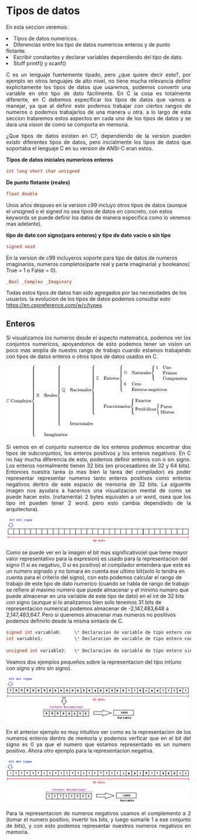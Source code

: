 # Tipos de datos

<p align="justify">
En esta seccion veremos:

<ld>
<li>Tipos de datos numericos.
<li>Diferencias entre los tipo de datos numericos enteros y de punto flotante.
<li>Escribir constantes y declarar variables dependiendo del tipo de dato.
<li>Stuff printf() y scanf()
</ld>
</p>

<p align="justify">
C es un lenguaje fuertemente tipado, pero ¿que quiere decir esto?, por ejemplo en otros lenguajes de alto nivel, no tiene mucha relevancia definir explicitamente los tipos de datos que usaremos, podemos convertir una variable en otro tipo de dato facilmente. En C la cosa es totalmente diferente, en C debemos especificar los tipos de datos que vamos a manejar, ya que al definir esto podemos trabajar con ciertos rangos de numeros o podemos trabajarlos de una manera u otra. a lo largo de esta seccion trataremos estos aspectos en cada uno de los tipos de datos y se dara una vision de como se comporta en memoria.
</p>

<p align="justify">
¿Que tipos de datos existen en C?, dependiendo de la version pueden existir diferentes tipos de datos, pero inicialmente los tipos de datos que soportaba el lenguaje C en su version de ANSI-C eran estos.
</p>

**Tipos de datos iniciales numericos enteros**

```c
int long short char unsigned
```

**De punto flotante (reales)**

```c
float double
```

Unos años despues en la version c99 incluyo otros tipos de datos (aunque el unsigned o el signed no sea tipos de datos en concreto, con estos keywords se puede definir los datos de manera especifica como lo veremos mas adelante).

**tipo de dato con signo(para enteros) y tipo de dato vacio o sin tipo**

```c
signed void
```

En la version de c99 incluyeros soporte para tipo de datos de numeros imaginarios, numeros completos(parte real y parte imaginaria) y booleanos( True = 1 o False = 0).

```c
_Bool _Complex _Imaginary
```
Todas estos tipos de datos han sido agregados por las necesidades de los usuarios. la evolucion de los tipos de datos podemos consultar esto https://en.cppreference.com/w/c/types.

## Enteros

<p align="justify">
Si visualizamos los numeros desde el aspecto matematica, podemos ver los conjuntos numericos, apoyandonos de esto podemos tener un vision un poco mas amplia de nuestro rango de trabajo cuando estamos trabajando con tipos de datos enteros o otros tipos de datos usados en C.
</p>

<p align="center">
<img src="imagenes/tipos_datos_numericos/conjunto_numerico.png">
</p>

<p align="justify">
Si vemos en el conjunto numerico de los enteros podemos encontrar dos tipos de subconjuntos, los enteros positivos y los enteros negativos. En C no hay mucha diferencia de esto, podemos definir enteros con o sin signo. Los enteros normalmente tienen 32 bits (en procesadores de 32 y 64 bits). Entonces nuestra tarea (o mas bien la tarea del compilador) es poder representar representar numeros tanto enteros positivos como enteros negativos dentro de este espacio de memoria de 32 bits. La siguente imagen nos ayudara a hacernos una visualizacion mental de como se puede hacer esto. (notamental: 2 bytes equivalen a un word, osea que los tipo int pueden tener 2 word. pero esto cambia dependiedo de la arquitectura).
</p>

<p align="center">
<img src="imagenes/tipos_datos_numericos/int_32.png">
</p>

Como se puede ver en la imagen el bit mas significativo(el que tiene mayor valor representativo para la expresion) es usado para la representacion del signo (1 si es negativo, 0 si es positivo) el compilador entendera que este es un numero signado y no tomara en cuenta ese ultimo bit(solo lo tendra en cuenta para el criterio del signo), con esto podemos calcular el rango de trabajo de este tipo de dato numerico (cuando se habla de rango de trabajo se refiere al maximo numero que puede almacenar y el minimo numero que puede almacenar en una variable de este tipo de dato) en el int de 32 bits con signo (aunque si lo analizamos bien solo tenemos 31 bits de representacion numerica) podemos almacenar de -2,147,483,648 a 2,147,483,647. Pero si queremos almacenar mas numeros no positivos podemos definirlo desde la misma sintaxis de C.


```c
signed int variable0;     \* Declaracion de variable de tipo entero con signo *\
int variable1;            \* Declaracion de variable de tipo entero con signo *\

unsigned int variable2;   \* Declaracion de variable de tipo entero sin signo *\

```

Veamos dos ejemplos pequeños sobre la representacion del tipo int(uno con signo y otro sin signo).

<p align="center">
<img src="imagenes/tipos_datos_numericos/ejemplo_int1.png">
</p>

<p align="justify">
En el anterior ejemplo es muy intuitivo ver como es la representacion de los numeros enteros dentro de memoria y podemos verficar que en el bit del signo es 0 ya que el numero que estamos representado es un numero positivo. Ahora otro ejemplo para la representacion negativa.
</p>

<p align="center">
<img src="imagenes/tipos_datos_numericos/ejemplo_int2.png">
</p>

<p align="justify">
Para la representacion de numeros negativos usamos el complemento a 2 (tomar el numero positivo, invertir los bits, y luego sumarle 1 a ese conjunto de bits), y con esto podemos representar nuestros numeros negativos en memoria.
</p>

